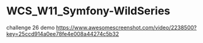 # WCS_W11_Symfony-WildSeries

challenge 26 demo https://www.awesomescreenshot.com/video/2238500?key=25ccd914a0ee78fe4e008a44274c5b32
